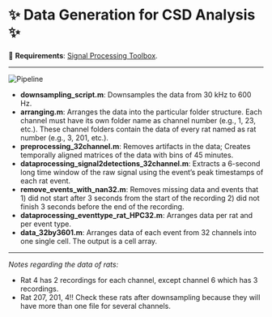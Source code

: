 # :sparkles: Data Generation for CSD Analysis :sparkles:
:pushpin: **Requirements**: [Signal Processing Toolbox](https://www.mathworks.com/products/signal.html).

------------------------------------

![Pipeline](https://github.com/pelinozsezer/CBD/blob/main/Acute/Current-Source-Density-Analysis-(CSD)/data-processing-32-channels/pipeline.png)

- **downsampling_script.m**: Downsamples the data from 30 kHz to 600 Hz.
- **arranging.m**: Arranges the data into the particular folder structure. Each channel must have its own folder name as channel number (e.g., 1, 23, etc.). These channel folders contain the data of every rat named as rat number (e.g., 3, 201, etc.).
- **preprocessing_32channel.m**: Removes artifacts in the data; Creates temporally aligned matrices of the data with bins of 45 minutes.
- **dataprocessing_signal2detections_32channel.m**: Extracts a 6-second long time window of the raw signal using the event’s peak timestamps of each rat event. 
- **remove_events_with_nan32.m**: Removes missing data and events that 1) did not start after 3 seconds from the start of the recording 2) did not finish 3 seconds before the end of the recording.
- **dataprocessing_eventtype_rat_HPC32.m**: Arranges data per rat and per event type.
- **data_32by3601.m**: Arranges data of each event from 32 channels into one single cell. The output is a cell array.

------------------------------------
*Notes regarding the data of rats:* 
- Rat 4 has 2 recordings for each channel, except channel 6 which has 3 recordings.
- Rat 207, 201, 4!! Check these rats after downsampling because they will have more than one file for several channels.
